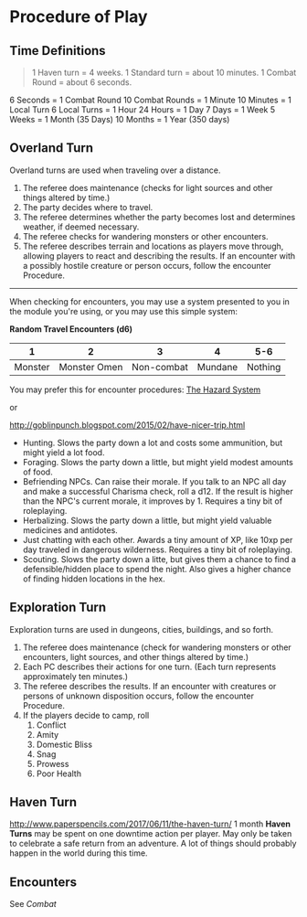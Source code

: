# Procedure of Play

## Time Definitions

> 1 Haven turn = 4 weeks. 
> 1 Standard turn = about 10 minutes.
> 1 Combat Round = about 6 seconds. 

6 Seconds = 1 Combat Round
10 Combat Rounds = 1 Minute
10 Minutes = 1 Local Turn
6 Local Turns = 1 Hour
24 Hours = 1 Day
7 Days = 1 Week
5 Weeks = 1 Month (35 Days)
10 Months = 1 Year (350 days) 

## Overland Turn

Overland turns are used when traveling over a distance.

1. The referee does maintenance (checks for light sources and other things altered by time.)
2. The party decides where to travel.
3. The referee determines whether the party becomes lost and determines weather, if deemed necessary.
4. The referee checks for wandering monsters or other encounters. 
5. The referee describes terrain and locations as players move through, allowing players to react and describing the results. If an encounter with a possibly hostile creature or person occurs, follow the encounter Procedure.

------

When checking for encounters, you may use a system presented to you in the module you're using, or you may use this simple system:

**Random Travel Encounters (d6)**

| 1       | 2            | 3          | 4       | 5-6     |
| ------- | ------------ | ---------- | ------- | ------- |
| Monster | Monster Omen | Non-combat | Mundane | Nothing |

You may prefer this
for encounter procedures: [The Hazard System](http://www.necropraxis.com/2017/11/22/hazard-system-v0-3/)

or

http://goblinpunch.blogspot.com/2015/02/have-nicer-trip.html 

- Hunting.  Slows the party down a lot and costs some ammunition, but might yield a lot food.
- Foraging.  Slows the party down a little, but might yield modest amounts of food.
- Befriending NPCs.  Can raise their morale.  If you talk to an NPC all day and make a successful Charisma check, roll a d12.  If the result is higher than the NPC's current morale, it improves by 1.  Requires a tiny bit of roleplaying.
- Herbalizing.  Slows the party down a little, but might yield valuable medicines and antidotes.
- Just chatting with each other.  Awards a tiny amount of XP, like 10xp per day traveled in dangerous wilderness.  Requires a tiny bit of roleplaying.
- Scouting.  Slows the party down a litte, but gives them a chance to find a defensible/hidden place to spend the night.  Also gives a higher chance of finding hidden locations in the hex.

## Exploration Turn

Exploration turns are used in dungeons, cities, buildings, and so forth.

1. The referee does maintenance (check for wandering monsters or other encounters, light sources, and other things altered by time.)
2. Each PC describes their actions for one turn. (Each turn represents approximately ten minutes.)
3. The referee describes the results. If an encounter with creatures or persons of unknown disposition occurs, follow the encounter Procedure.
4. If the players decide to camp, roll
   1. Conflict
   2. Amity
   3. Domestic Bliss
   4. Snag
   5. Prowess
   6. Poor Health 

## Haven Turn

http://www.paperspencils.com/2017/06/11/the-haven-turn/
1 month **Haven Turns** may be spent on one downtime action per player. May only be taken to celebrate a safe return from an adventure. A lot of things should probably happen in the world during this time.

## Encounters

See *Combat*
